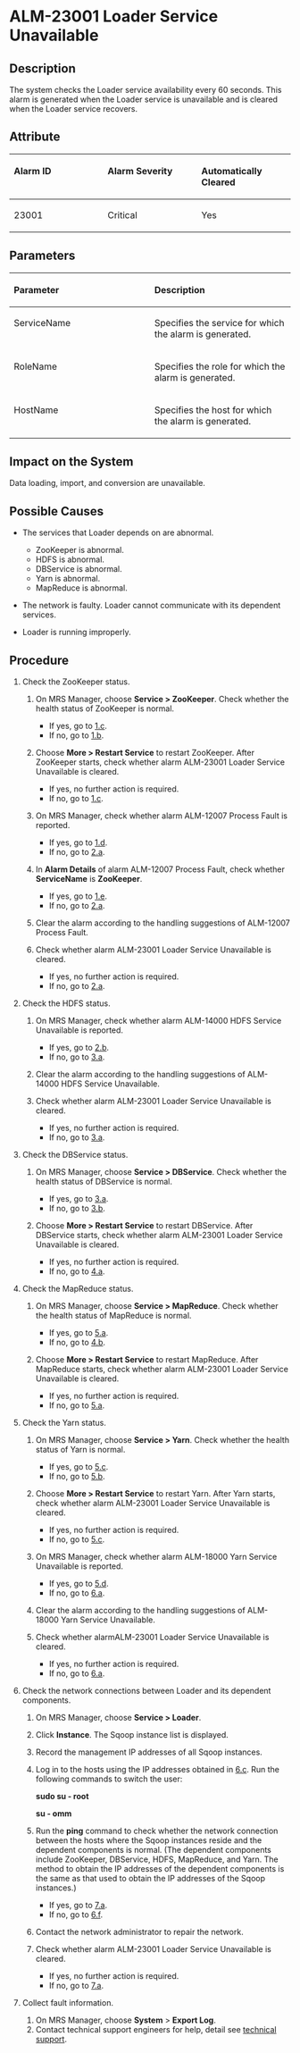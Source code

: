 # ALM-23001 Loader Service Unavailable<a name="EN-US_TOPIC_0125375426"></a>

## Description<a name="sabc88d49701045d582b02bfd7a30765e"></a>

The system checks the Loader service availability every 60 seconds. This alarm is generated when the Loader service is unavailable and is cleared when the Loader service recovers.

## Attribute<a name="s96d91fddd75449f3ae720a1aeec54d6f"></a>

<a name="t15e7ac3a0cd14acf9204e53ca751c6d6"></a>
<table><thead align="left"><tr id="rf2e36abe713c4ee79a0f900929f8de5d"><th class="cellrowborder" valign="top" width="33.33333333333333%" id="mcps1.1.4.1.1"><p id="a5813d960cc024c68a1b11f10e0b86de2"><a name="a5813d960cc024c68a1b11f10e0b86de2"></a><a name="a5813d960cc024c68a1b11f10e0b86de2"></a><strong id="af77258d02f314ae8a91402be3580a19e"><a name="af77258d02f314ae8a91402be3580a19e"></a><a name="af77258d02f314ae8a91402be3580a19e"></a>Alarm ID</strong></p>
</th>
<th class="cellrowborder" valign="top" width="33.33333333333333%" id="mcps1.1.4.1.2"><p id="a452bd3dc0e8f4b77933a89baa55ea478"><a name="a452bd3dc0e8f4b77933a89baa55ea478"></a><a name="a452bd3dc0e8f4b77933a89baa55ea478"></a><strong id="a6203b1b6853843ffbabd80d7971be426"><a name="a6203b1b6853843ffbabd80d7971be426"></a><a name="a6203b1b6853843ffbabd80d7971be426"></a>Alarm Severity</strong></p>
</th>
<th class="cellrowborder" valign="top" width="33.33333333333333%" id="mcps1.1.4.1.3"><p id="a5a3b15f8973d4d079cb6f8230fbff4d6"><a name="a5a3b15f8973d4d079cb6f8230fbff4d6"></a><a name="a5a3b15f8973d4d079cb6f8230fbff4d6"></a><strong id="ad2fd958152e44eb58d103831cf5b40bb"><a name="ad2fd958152e44eb58d103831cf5b40bb"></a><a name="ad2fd958152e44eb58d103831cf5b40bb"></a>Automatically Cleared</strong></p>
</th>
</tr>
</thead>
<tbody><tr id="r783cbf0ec2c24252a3c0d171f3156b32"><td class="cellrowborder" valign="top" width="33.33333333333333%" headers="mcps1.1.4.1.1 "><p id="a2ed8055eb1e447689e4f76fc266960f6"><a name="a2ed8055eb1e447689e4f76fc266960f6"></a><a name="a2ed8055eb1e447689e4f76fc266960f6"></a>23001</p>
</td>
<td class="cellrowborder" valign="top" width="33.33333333333333%" headers="mcps1.1.4.1.2 "><p id="a22a8ee13d8d64697a42154b9913f3634"><a name="a22a8ee13d8d64697a42154b9913f3634"></a><a name="a22a8ee13d8d64697a42154b9913f3634"></a>Critical</p>
</td>
<td class="cellrowborder" valign="top" width="33.33333333333333%" headers="mcps1.1.4.1.3 "><p id="a7a077883e26b4c10b8d6c71fec311833"><a name="a7a077883e26b4c10b8d6c71fec311833"></a><a name="a7a077883e26b4c10b8d6c71fec311833"></a>Yes</p>
</td>
</tr>
</tbody>
</table>

## Parameters<a name="scf39399a533546428d363386b06f7850"></a>

<a name="t3287bbd623a148faad6f99a195b44ed9"></a>
<table><thead align="left"><tr id="rd0ca5c8f5b1d4583bb114bb7ebbf6e57"><th class="cellrowborder" valign="top" width="50%" id="mcps1.1.3.1.1"><p id="a2836e0a8b1bd42a2811d268e883f1022"><a name="a2836e0a8b1bd42a2811d268e883f1022"></a><a name="a2836e0a8b1bd42a2811d268e883f1022"></a><strong id="af8f623e2cb0e4215822ab610367d3ae8"><a name="af8f623e2cb0e4215822ab610367d3ae8"></a><a name="af8f623e2cb0e4215822ab610367d3ae8"></a>Parameter</strong></p>
</th>
<th class="cellrowborder" valign="top" width="50%" id="mcps1.1.3.1.2"><p id="a0ef4a7f1afd94e40bcaa6c5a4bf39e67"><a name="a0ef4a7f1afd94e40bcaa6c5a4bf39e67"></a><a name="a0ef4a7f1afd94e40bcaa6c5a4bf39e67"></a><strong id="a0edd7fb5f4ef4c6d8615fe5a0171ede2"><a name="a0edd7fb5f4ef4c6d8615fe5a0171ede2"></a><a name="a0edd7fb5f4ef4c6d8615fe5a0171ede2"></a>Description</strong></p>
</th>
</tr>
</thead>
<tbody><tr id="r50a2ce4317d049c7a2f7d7e39dcf905e"><td class="cellrowborder" valign="top" width="50%" headers="mcps1.1.3.1.1 "><p id="ace1f514d874b43328ca39f1b63b6ff43"><a name="ace1f514d874b43328ca39f1b63b6ff43"></a><a name="ace1f514d874b43328ca39f1b63b6ff43"></a>ServiceName</p>
</td>
<td class="cellrowborder" valign="top" width="50%" headers="mcps1.1.3.1.2 "><p id="a7f81822a28564dbcaf86c5acdfd4d725"><a name="a7f81822a28564dbcaf86c5acdfd4d725"></a><a name="a7f81822a28564dbcaf86c5acdfd4d725"></a>Specifies the service for which the alarm is generated.</p>
</td>
</tr>
<tr id="re212639fcd794546a16c24d42342acac"><td class="cellrowborder" valign="top" width="50%" headers="mcps1.1.3.1.1 "><p id="aa5a8f9a58db04473b0c70d7747a9ffac"><a name="aa5a8f9a58db04473b0c70d7747a9ffac"></a><a name="aa5a8f9a58db04473b0c70d7747a9ffac"></a>RoleName</p>
</td>
<td class="cellrowborder" valign="top" width="50%" headers="mcps1.1.3.1.2 "><p id="en-us_topic_0065810728_p410176895830"><a name="en-us_topic_0065810728_p410176895830"></a><a name="en-us_topic_0065810728_p410176895830"></a>Specifies the role for which the alarm is generated.</p>
</td>
</tr>
<tr id="r6365d171439646b885d6f35b61665c91"><td class="cellrowborder" valign="top" width="50%" headers="mcps1.1.3.1.1 "><p id="a37dfe7b236ca4405b8cf771bbf9f2c32"><a name="a37dfe7b236ca4405b8cf771bbf9f2c32"></a><a name="a37dfe7b236ca4405b8cf771bbf9f2c32"></a>HostName</p>
</td>
<td class="cellrowborder" valign="top" width="50%" headers="mcps1.1.3.1.2 "><p id="adae4a67625294f1bae66954272689c0c"><a name="adae4a67625294f1bae66954272689c0c"></a><a name="adae4a67625294f1bae66954272689c0c"></a>Specifies the host for which the alarm is generated.</p>
</td>
</tr>
</tbody>
</table>

## Impact on the System<a name="s74cc9eb13c834481b8d26915287e3728"></a>

Data loading, import, and conversion are unavailable.

## Possible Causes<a name="s2d312a87012d4edaa6152183ae636ef4"></a>

-   The services that Loader depends on are abnormal.
    -   ZooKeeper is abnormal.
    -   HDFS is abnormal.
    -   DBService is abnormal.
    -   Yarn is abnormal.
    -   MapReduce is abnormal.

-   The network is faulty. Loader cannot communicate with its dependent services.
-   Loader is running improperly.

## Procedure<a name="s6b9a5fa5a176448089133ddb62875ed3"></a>

1.  Check the ZooKeeper status.
    1.  On MRS Manager, choose  **Service \> ZooKeeper**. Check whether the health status of ZooKeeper is normal.
        -   If yes, go to  [1.c](#l7e711144abab46b69f72dd85d9d3a26a).
        -   If no, go to  [1.b](#l05236ee8900b4ca79f793a1cd65080b7).

    2.  <a name="l05236ee8900b4ca79f793a1cd65080b7"></a>Choose  **More \> Restart Service**  to restart ZooKeeper. After ZooKeeper starts, check whether alarm ALM-23001 Loader Service Unavailable is cleared.
        -   If yes, no further action is required.
        -   If no, go to  [1.c](#l7e711144abab46b69f72dd85d9d3a26a).

    3.  <a name="l7e711144abab46b69f72dd85d9d3a26a"></a>On MRS Manager, check whether alarm ALM-12007 Process Fault is reported.
        -   If yes, go to  [1.d](#lee8f887d562e4d1ebe972b0395c0b2ab).
        -   If no, go to  [2.a](#l0e9f93075a82442abe60a9116a029ffe).

    4.  <a name="lee8f887d562e4d1ebe972b0395c0b2ab"></a>In  **Alarm Details**  of alarm ALM-12007 Process Fault, check whether  **ServiceName** is **ZooKeeper**.
        -   If yes, go to  [1.e](#lc5010ebf687746ecb413077e6894a835).
        -   If no, go to  [2.a](#l0e9f93075a82442abe60a9116a029ffe).

    5.  <a name="lc5010ebf687746ecb413077e6894a835"></a>Clear the alarm according to the handling suggestions of ALM-12007 Process Fault.
    6.  Check whether alarm ALM-23001 Loader Service Unavailable is cleared.
        -   If yes, no further action is required.
        -   If no, go to  [2.a](#l0e9f93075a82442abe60a9116a029ffe).

2.  Check the HDFS status.
    1.  <a name="l0e9f93075a82442abe60a9116a029ffe"></a>On MRS Manager, check whether alarm ALM-14000 HDFS Service Unavailable is reported.
        -   If yes, go to  [2.b](#l18075383ac23408e8620bf75e9ddfe8c).
        -   If no, go to  [3.a](#en-us_topic_0065810728_li72981765544).

    2.  <a name="l18075383ac23408e8620bf75e9ddfe8c"></a>Clear the alarm according to the handling suggestions of ALM-14000 HDFS Service Unavailable.
    3.  Check whether alarm ALM-23001 Loader Service Unavailable is cleared.
        -   If yes, no further action is required.
        -   If no, go to  [3.a](#en-us_topic_0065810728_li72981765544).

3.  Check the DBService status.
    1.  <a name="en-us_topic_0065810728_li72981765544"></a>On MRS Manager, choose  **Service \> DBService**. Check whether the health status of DBService is normal.
        -   If yes, go to  [3.a](#en-us_topic_0065810728_li72981765544).
        -   If no, go to  [3.b](#l4248a88a0ac5431fb05a6842aed908f8).

    2.  <a name="l4248a88a0ac5431fb05a6842aed908f8"></a>Choose  **More \> Restart Service**  to restart DBService. After DBService starts, check whether alarm ALM-23001 Loader Service Unavailable is cleared.
        -   If yes, no further action is required.
        -   If no, go to  [4.a](#l26a5005a5739428596f257b9db8543f2).

4.  Check the MapReduce status.
    1.  <a name="l26a5005a5739428596f257b9db8543f2"></a>On MRS Manager, choose  **Service \> MapReduce**. Check whether the health status of MapReduce is normal.
        -   If yes, go to  [5.a](#le4df9b73a35f44d6abeb7163cf8d200e).
        -   If no, go to  [4.b](#l89f4e9819f724392a735481175a45bf5).

    2.  <a name="l89f4e9819f724392a735481175a45bf5"></a>Choose  **More \> Restart Service**  to restart MapReduce. After MapReduce starts, check whether alarm ALM-23001 Loader Service Unavailable is cleared.
        -   If yes, no further action is required.
        -   If no, go to  [5.a](#le4df9b73a35f44d6abeb7163cf8d200e).

5.  Check the Yarn status.
    1.  <a name="le4df9b73a35f44d6abeb7163cf8d200e"></a>On MRS Manager, choose  **Service \> Yarn**. Check whether the health status of Yarn is normal.
        -   If yes, go to  [5.c](#l07fe99d1256a4f988c358c431b8e09ef).
        -   If no, go to  [5.b](#l29c403f2e1f946e39c2de2932aa87ff0).

    2.  <a name="l29c403f2e1f946e39c2de2932aa87ff0"></a>Choose  **More \> Restart Service**  to restart Yarn. After Yarn starts, check whether alarm ALM-23001 Loader Service Unavailable is cleared.
        -   If yes, no further action is required.
        -   If no, go to  [5.c](#l07fe99d1256a4f988c358c431b8e09ef).

    3.  <a name="l07fe99d1256a4f988c358c431b8e09ef"></a>On MRS Manager, check whether alarm ALM-18000 Yarn Service Unavailable is reported.
        -   If yes, go to  [5.d](#l5c7cc070cd1f4bd3a57da52af8397461).
        -   If no, go to  [6.a](#l4f407905c7df4c8f810c4b7551f80b7c).

    4.  <a name="l5c7cc070cd1f4bd3a57da52af8397461"></a>Clear the alarm according to the handling suggestions of ALM-18000 Yarn Service Unavailable.
    5.  Check whether alarmALM-23001 Loader Service Unavailable is cleared.
        -   If yes, no further action is required.
        -   If no, go to  [6.a](#l4f407905c7df4c8f810c4b7551f80b7c).

6.  Check the network connections between Loader and its dependent components.
    1.  <a name="l4f407905c7df4c8f810c4b7551f80b7c"></a>On MRS Manager, choose  **Service \> Loader**.
    2.  Click  **Instance**. The Sqoop instance list is displayed.
    3.  <a name="lda0629623917492982d2772bc34ba363"></a>Record the management IP addresses of all Sqoop instances.
    4.  Log in to the hosts using the IP addresses obtained in  [6.c](#lda0629623917492982d2772bc34ba363). Run the following commands to switch the user:

        **sudo su - root**

        **su - omm**

    5.  Run the  **ping**  command to check whether the network connection between the hosts where the Sqoop instances reside and the dependent components is normal. \(The dependent components include ZooKeeper, DBService, HDFS, MapReduce, and Yarn. The method to obtain the IP addresses of the dependent components is the same as that used to obtain the IP addresses of the Sqoop instances.\)
        -   If yes, go to  [7.a](#lf0c75803ba6a4701b5468bc8eeb53acb).
        -   If no, go to  [6.f](#le3345b870e6f4732bc915aa2ce6b19d6).

    6.  <a name="le3345b870e6f4732bc915aa2ce6b19d6"></a>Contact the network administrator to repair the network.
    7.  Check whether alarm ALM-23001 Loader Service Unavailable is cleared.
        -   If yes, no further action is required.
        -   If no, go to  [7.a](#lf0c75803ba6a4701b5468bc8eeb53acb).

7.  Collect fault information.
    1.  <a name="lf0c75803ba6a4701b5468bc8eeb53acb"></a>On MRS Manager, choose  **System**  \>  **Export Log**.
    2.  Contact technical support engineers for help, detail see  [technical support](https://docs.otc.t-systems.com/en-us/public/learnmore.html).


